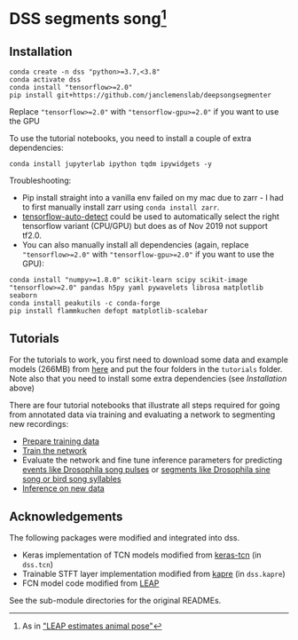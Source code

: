 # DSS segments song[^1]

## Installation

```shell
conda create -n dss "python>=3.7,<3.8"
conda activate dss
conda install "tensorflow>=2.0"
pip install git+https://github.com/janclemenslab/deepsongsegmenter
```
Replace `"tensorflow>=2.0"` with `"tensorflow-gpu>=2.0"` if you want to use the GPU

To use the tutorial notebooks, you need to install a couple of extra dependencies:
```shell
conda install jupyterlab ipython tqdm ipywidgets -y
```

Troubleshooting:
- Pip install straight into a vanilla env failed on my mac due to zarr - I had to first manually install zarr using `conda install zarr`.
- [tensorflow-auto-detect](https://pypi.org/project/tensorflow-auto-detect/) could be used to automatically select the right tensorflow variant (CPU/GPU) but does as of Nov 2019 not support tf2.0.
- You can also manually install all dependencies (again, replace `"tensorflow>=2.0"` with `"tensorflow-gpu>=2.0"` if you want to use the GPU):
```shell
conda install "numpy>=1.8.0" scikit-learn scipy scikit-image "tensorflow>=2.0" pandas h5py yaml pywavelets librosa matplotlib seaborn
conda install peakutils -c conda-forge
pip install flammkuchen defopt matplotlib-scalebar
```

## Tutorials
For the tutorials to work, you first need to download some data and example models (266MB) from [here](https://www.dropbox.com/sh/wnj3389k8ei8i1c/AACy7apWxW87IS_fBjI8-7WDa?dl=0) and put the four folders in the `tutorials` folder. Note also that you need to install some extra dependencies (see _Installation_ above)

There are four tutorial notebooks that illustrate all steps required for going from annotated data via training and evaluating a network to segmenting new recordings:
- [Prepare training data](tutorials/1_prepare_data.ipynb)
- [Train the network](tutorials/2_training.ipynb)
- Evaluate the network and fine tune inference parameters for predicting [events like Drosophila song pulses](tutorials/3a_evaluate_events.ipynb) or [segments like Drosophila sine song or bird song syllables](tutorials/3b_evaluate_segments.ipynb)
- [Inference on new data](tutorials/4_inference.ipynb)

## Acknowledgements
The following packages were modified and integrated into dss.
- Keras implementation of TCN models modified from [keras-tcn](https://github.com/philipperemy/keras-tcn) (in `dss.tcn`)
- Trainable STFT layer implementation modified from [kapre](https://github.com/keunwoochoi/kapre) (in `dss.kapre`)
- FCN model code modified from [LEAP](https://github.com/talmo/leap)

See the sub-module directories for the original READMEs.


[^1]: As in ["LEAP estimates animal pose"](https://github.com/talmo/leap)
